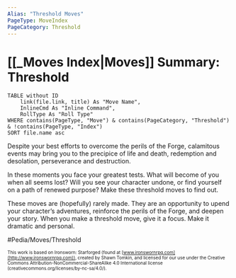 ```yaml
---
Alias: "Threshold Moves"
PageType: MoveIndex
PageCategory: Threshold
---
```


# [[_Moves Index|Moves]] Summary: Threshold
```dataview
TABLE without ID
	link(file.link, title) As "Move Name",
	InlineCmd As "Inline Command",
	RollType As "Roll Type"
WHERE contains(PageType, "Move") & contains(PageCategory, "Threshold") & !contains(PageType, "Index")
SORT file.name asc
```

Despite your best efforts to overcome the perils of the Forge, calamitous events may bring you to the precipice of life and death, redemption and desolation, perseverance and destruction. 

In these moments you face your greatest tests. What will become of you when all seems lost? Will you see your character undone, or find yourself on a path of renewed purpose? Make these threshold moves to find out.

These moves are (hopefully) rarely made. They are an opportunity to upend your character’s adventures, reinforce the perils of the Forge, and deepen your story. When you make a threshold move, give it a focus. Make it dramatic and personal.

#Pedia/Moves/Threshold 

<font size=-2>This work is based on Ironsworn: Starforged (found at [www.ironswornrpg.com](http://www.ironswornrpg.com)), created by Shawn Tomkin, and licensed for our use under the Creative Commons Attribution-NonCommercial-ShareAlike 4.0 International license  (creativecommons.org/licenses/by-nc-sa/4.0/).</font>